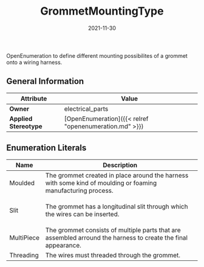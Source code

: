 ﻿---
title: GrommetMountingType
toc: false
type: specs
date: "2021-11-30"
draft: false
specification: VEC
version: 2.0.0-rc1
documentType: "Recommendation"
elementType: Class
classes:
  - GrommetMountingType
menu_name: vec-2.0.0-rc1
---
OpenEnumeration to define different mounting possibilites of a grommet onto a wiring harness.

## General Information

| Attribute               | Value |
|-------------------------|-------|
| **Owner**               | electrical_parts |
| **Applied Stereotype**  | [OpenEnumeration]({{< relref "openenumeration.md" >}})<br/>  |

## Enumeration Literals
| Name          | **Description** |
|---------------|-----------------|
| Moulded | The grommet created in place around the harness with some kind of moulding or foaming manufacturing process. |
| Slit | <p> The grommet has a longitudinal slit through which the wires can be inserted.      </p> |
| MultiPiece | The grommet consists of multiple parts that are assembled arround the harness to create the final appearance. |
| Threading | The wires must threaded through the grommet. |
